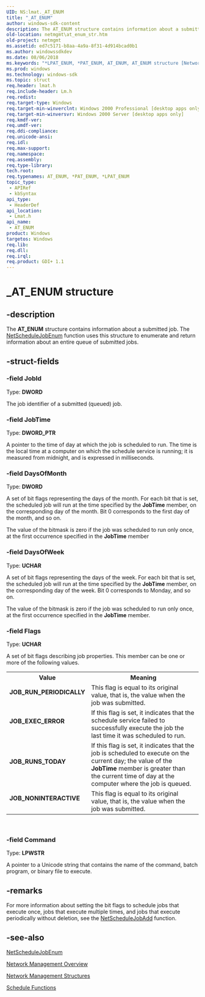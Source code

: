 ```yaml
---
UID: NS:lmat._AT_ENUM
title: "_AT_ENUM"
author: windows-sdk-content
description: The AT_ENUM structure contains information about a submitted job. The NetScheduleJobEnum function uses this structure to enumerate and return information about an entire queue of submitted jobs.
old-location: netmgmt\at_enum_str.htm
old-project: netmgmt
ms.assetid: ed7c5171-b8aa-4a9a-8f31-4d914bcad0b1
ms.author: windowssdkdev
ms.date: 08/06/2018
ms.keywords: "*LPAT_ENUM, *PAT_ENUM, AT_ENUM, AT_ENUM structure [Network Management], JOB_EXEC_ERROR, JOB_NONINTERACTIVE, JOB_RUNS_TODAY, JOB_RUN_PERIODICALLY, LPAT_ENUM, LPAT_ENUM structure pointer [Network Management], PAT_ENUM, PAT_ENUM structure pointer [Network Management], _AT_ENUM, _win32_at_enum_str, lmat/AT_ENUM, lmat/LPAT_ENUM, lmat/PAT_ENUM, netmgmt.at_enum_str"
ms.prod: windows
ms.technology: windows-sdk
ms.topic: struct
req.header: lmat.h
req.include-header: Lm.h
req.redist: 
req.target-type: Windows
req.target-min-winverclnt: Windows 2000 Professional [desktop apps only]
req.target-min-winversvr: Windows 2000 Server [desktop apps only]
req.kmdf-ver: 
req.umdf-ver: 
req.ddi-compliance: 
req.unicode-ansi: 
req.idl: 
req.max-support: 
req.namespace: 
req.assembly: 
req.type-library: 
tech.root: 
req.typenames: AT_ENUM, *PAT_ENUM, *LPAT_ENUM
topic_type:
 - APIRef
 - kbSyntax
api_type:
 - HeaderDef
api_location:
 - Lmat.h
api_name:
 - AT_ENUM
product: Windows
targetos: Windows
req.lib: 
req.dll: 
req.irql: 
req.product: GDI+ 1.1
---
```


# _AT_ENUM structure


## -description


The
				<b>AT_ENUM</b> structure contains information about a submitted job. The 
<a href="https://msdn.microsoft.com/e3384414-6a15-4979-bed4-6f94f046474a">NetScheduleJobEnum</a> function uses this structure to enumerate and return information about an entire queue of submitted jobs.


## -struct-fields




### -field JobId

Type: <b>DWORD</b>

The job identifier of a submitted (queued) job.


### -field JobTime

Type: <b>DWORD_PTR</b>

A pointer to the time of day at which the job is scheduled to run. The time is the local time at a computer on which the schedule service is running; it is measured from midnight, and is expressed in milliseconds.


### -field DaysOfMonth

Type: <b>DWORD</b>

A set of bit flags representing the days of the month. For each bit that is set, the scheduled job will run at the time specified by the <b>JobTime</b> member, on the corresponding day of the month. Bit 0 corresponds to the first day of the month, and so on. 




The value of the bitmask is zero if the job was scheduled to run only once, at the first occurrence specified in the <b>JobTime</b> member
						


### -field DaysOfWeek

Type: <b>UCHAR</b>

A set of bit flags representing the days of the week. For each bit that is set, the scheduled job will run at the time specified by the <b>JobTime</b> member, on the corresponding day of the week. Bit 0 corresponds to Monday, and so on. 




The value of the bitmask is zero if the job was scheduled to run only once, at the first occurrence specified in the <b>JobTime</b> member.
						


### -field Flags

Type: <b>UCHAR</b>

A set of bit flags describing job properties. This member can be one or more of the following values.

<table>
<tr>
<th>Value</th>
<th>Meaning</th>
</tr>
<tr>
<td width="40%"><a id="JOB_RUN_PERIODICALLY"></a><a id="job_run_periodically"></a><dl>
<dt><b>JOB_RUN_PERIODICALLY</b></dt>
</dl>
</td>
<td width="60%">
This flag is equal to its original value, that is, the value when the job was submitted.

</td>
</tr>
<tr>
<td width="40%"><a id="JOB_EXEC_ERROR"></a><a id="job_exec_error"></a><dl>
<dt><b>JOB_EXEC_ERROR</b></dt>
</dl>
</td>
<td width="60%">
If this flag is set, it indicates that the schedule service failed to successfully execute the job the last time it was scheduled to run.

</td>
</tr>
<tr>
<td width="40%"><a id="JOB_RUNS_TODAY"></a><a id="job_runs_today"></a><dl>
<dt><b>JOB_RUNS_TODAY</b></dt>
</dl>
</td>
<td width="60%">
If this flag is set, it indicates that the job is scheduled to execute on the current day; the value of the <b>JobTime</b> member is greater than the current time of day at the computer where the job is queued.

</td>
</tr>
<tr>
<td width="40%"><a id="JOB_NONINTERACTIVE"></a><a id="job_noninteractive"></a><dl>
<dt><b>JOB_NONINTERACTIVE</b></dt>
</dl>
</td>
<td width="60%">
This flag is equal to its original value, that is, the value when the job was submitted.

</td>
</tr>
</table>
 


### -field Command

Type: <b>LPWSTR</b>

A pointer to a Unicode string that contains the name of the command, batch program, or binary file to execute.


## -remarks



For more information about setting the bit flags to schedule jobs that execute once, jobs that execute multiple times, and jobs that execute periodically without deletion, see 
the <a href="https://msdn.microsoft.com/813d13ba-abe1-4b14-88c7-87ba88a42a3b">NetScheduleJobAdd</a> function.




## -see-also




<a href="https://msdn.microsoft.com/e3384414-6a15-4979-bed4-6f94f046474a">NetScheduleJobEnum</a>



<a href="https://msdn.microsoft.com/426c7b2e-027c-4a88-97b7-eba5201d0f0d">Network Management Overview</a>



<a href="https://msdn.microsoft.com/a4b05054-bef2-4cab-89f6-725d92ee75b8">Network Management Structures</a>



<a href="https://msdn.microsoft.com/1ddc9b95-fdbc-4e39-9b55-2a5bc570b95d">Schedule Functions</a>
 

 


